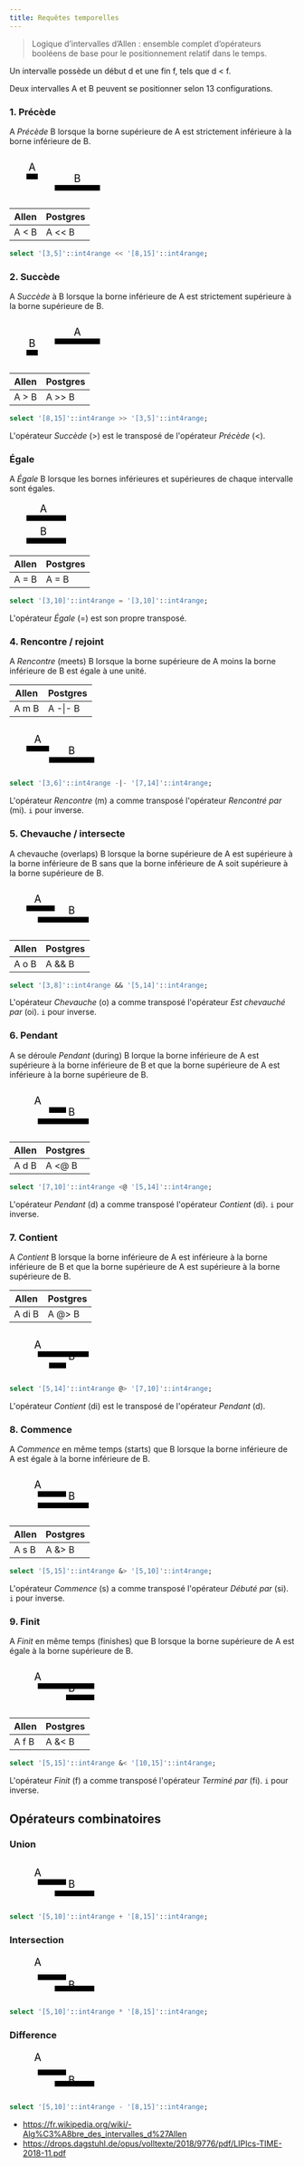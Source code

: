 ```yaml
---
title: Requêtes temporelles
---
```


> Logique d’intervalles d’Allen : ensemble complet d’opérateurs booléens de base pour le positionnement relatif dans le temps.

Un intervalle possède un début d et une fin f, tels que d < f.

Deux intervalles A et B peuvent se positionner selon 13 configurations.

### 1. Précède

A _Précède_ B lorsque la borne supérieure de A est strictement inférieure à la borne inférieure de B.

<svg viewbox="0 0 20 8" width="200" height="80">
<text x="4"  y="3"  font-size="1.8" text-anchor="middle">A</text>
<text x="12" y="5"  font-size="1.8" text-anchor="middle">B</text>
<line x1="3" x2="5"  y1="4" y2="4" stroke-width="1" stroke="black" />
<line x1="8" x2="16" y1="6" y2="6" stroke-width="1" stroke="black" />
</svg>

Allen|Postgres
---|---
A < B | A << B

```sql
select '[3,5]'::int4range << '[8,15]'::int4range;
```

### 2. Succède

A _Succède_ à B lorsque la borne inférieure de A est strictement supérieure à la borne supérieure de B.

<svg viewbox="0 0 20 8" width="200" height="80">
<text x="12" y="3" font-size="1.8" text-anchor="middle">A</text>
<text x="4"  y="5"  font-size="1.8" text-anchor="middle">B</text>
<line x1="8" x2="16" y1="4" y2="4" stroke-width="1" stroke="black" />
<line x1="3" x2="5"  y1="6" y2="6" stroke-width="1" stroke="black" />
</svg>

Allen|Postgres
------|---
A > B | A >> B

```sql
select '[8,15]'::int4range >> '[3,5]'::int4range;
```

L'opérateur _Succède_ (>) est le transposé de l'opérateur _Précède_ (<).

### Égale

A _Égale_ B lorsque les bornes inférieures et supérieures de chaque intervalle sont égales.

<svg viewbox="0 0 20 8" width="200" height="80">
<text x="6" y="2" font-size="1.8" text-anchor="middle">A</text>
<text x="6" y="6" font-size="1.8" text-anchor="middle">B</text>
<line x1="3" x2="10" y1="3" y2="3" stroke-width="1" stroke="black" />
<line x1="3" x2="10" y1="7" y2="7" stroke-width="1" stroke="black" />
</svg>

Allen |Postgres
------|---
A = B | A = B


```sql
select '[3,10]'::int4range = '[3,10]'::int4range;
```

L'opérateur _Égale_ (=) est son propre transposé.

### 4. Rencontre / rejoint

A _Rencontre_ (meets) B lorsque la borne supérieure de A moins la borne inférieure de B est égale à une unité.

Allen|Postgres
---|---
A m B | A -\|- B

<svg viewbox="0 0 20 8" width="200" height="80">
<text x="5"  y="3" font-size="1.8" text-anchor="middle">A</text>
<text x="11" y="5" font-size="1.8" text-anchor="middle">B</text>
<line x1="3" x2="7" y1="4" y2="4" stroke-width="1" stroke="black" />
<line x1="7" x2="15" y1="6" y2="6" stroke-width="1" stroke="black" />
</svg>

```sql
select '[3,6]'::int4range -|- '[7,14]'::int4range;
```

L'opérateur _Rencontre_ (m) a comme transposé l'opérateur _Rencontré par_ (mi). `i` pour inverse.

### 5. Chevauche / intersecte

A chevauche (overlaps) B lorsque la borne supérieure de A est supérieure à la borne inférieure de B sans que la borne inférieure de A soit supérieure à la borne supérieure de B.

<svg viewbox="0 0 20 8" width="200" height="80">
<text x="5"  y="3" font-size="1.8" text-anchor="middle">A</text>
<text x="11" y="5" font-size="1.8" text-anchor="middle">B</text>
<line x1="3" x2="8"  y1="4" y2="4" stroke-width="1" stroke="black" />
<line x1="5" x2="14" y1="6" y2="6" stroke-width="1" stroke="black" />
</svg>

Allen|Postgres
-------|---
A o B  | A && B

```sql
select '[3,8]'::int4range && '[5,14]'::int4range;
```

L'opérateur _Chevauche_ (o) a comme transposé l'opérateur _Est chevauché par_ (oi). `i` pour inverse.

### 6. Pendant

A se déroule _Pendant_ (during) B lorque la borne inférieure de A est supérieure à la borne inférieure de B et que la borne supérieure de A est inférieure à la borne supérieure de B.

<svg viewbox="0 0 20 8" width="200" height="80">
<text x="5"  y="3" font-size="1.8" text-anchor="middle">A</text>
<text x="11" y="5" font-size="1.8" text-anchor="middle">B</text>
<line x1="7" x2="10" y1="4" y2="4" stroke-width="1" stroke="black" />
<line x1="5" x2="14" y1="6" y2="6" stroke-width="1" stroke="black" />
</svg>

Allen|Postgres
------|---
A d B | A <@ B 

```sql
select '[7,10]'::int4range <@ '[5,14]'::int4range;
```

L'opérateur _Pendant_ (d) a comme transposé l'opérateur _Contient_ (di). `i` pour inverse.

### 7. Contient

A _Contient_ B lorsque la borne inférieure de A est inférieure à la borne inférieure de B et que la borne supérieure de A est supérieure à la borne supérieure de B.

Allen |Postgres
------|---
A di B | A @> B 

<svg viewbox="0 0 20 8" width="200" height="80">
<text x="5"  y="3" font-size="1.8" text-anchor="middle">A</text>
<text x="11" y="5" font-size="1.8" text-anchor="middle">B</text>
<line x1="5" x2="14" y1="4" y2="4" stroke-width="1" stroke="black" />
<line x1="7" x2="10" y1="6" y2="6" stroke-width="1" stroke="black" />
</svg>

```sql
select '[5,14]'::int4range @> '[7,10]'::int4range;
```

L'opérateur _Contient_ (di) est le transposé de l'opérateur _Pendant_ (d).

### 8. Commence

A _Commence_ en même temps (starts) que B lorsque la borne inférieure de A est égale à la borne inférieure de B.

<svg viewbox="0 0 20 8" width="200" height="80">
<text x="5"  y="3" font-size="1.8" text-anchor="middle">A</text>
<text x="11" y="5" font-size="1.8" text-anchor="middle">B</text>
<line x1="5" y1="4" x2="10" y2="4" stroke-width="1" stroke="black" />
<line x1="5" y1="6" x2="14" y2="6" stroke-width="1" stroke="black" />
</svg>

Allen |Postgres
------|---
A s B | A &> B

```sql
select '[5,15]'::int4range &> '[5,10]'::int4range;
```

L'opérateur _Commence_ (s) a comme transposé l'opérateur _Débuté par_ (si). `i` pour inverse.

### 9. Finit

A _Finit_ en même temps (finishes) que B lorsque la borne supérieure de A est égale à la borne supérieure de B.

<svg viewbox="0 0 20 8" width="200" height="80">
<text x="5"  y="3" font-size="1.8" text-anchor="middle">A</text>
<text x="11" y="5" font-size="1.8" text-anchor="middle">B</text>
<line x1="5"  x2="15" y1="4" y2="4" stroke-width="1" stroke="black" />
<line x1="10" x2="15" y1="6" y2="6" stroke-width="1" stroke="black" />
</svg>

Allen|Postgres
------|---
A f B | A &< B 

```sql
select '[5,15]'::int4range &< '[10,15]'::int4range;
```

L'opérateur _Finit_ (f) a comme transposé l'opérateur _Terminé par_ (fi). `i` pour inverse.

## Opérateurs combinatoires

### Union

<svg viewbox="0 0 20 8" width="200" height="80">
<text x="5"  y="3" font-size="1.8" text-anchor="middle">A</text>
<text x="11" y="5" font-size="1.8" text-anchor="middle">B</text>
<line x1="5" x2="10" y1="4" y2="4" stroke-width="1" stroke="black" />
<line x1="8" x2="15" y1="6" y2="6" stroke-width="1" stroke="black" />
<line x1="8" x2="15" y1="6" y2="6" stroke-width="1" stroke="black" />
</svg>

```sql
select '[5,10]'::int4range + '[8,15]'::int4range;
```
### Intersection

<svg viewbox="0 0 20 8" width="200" height="80">
<text x="5"  y="2" font-size="1.8" text-anchor="middle">A</text>
<text x="11" y="6" font-size="1.8" text-anchor="middle">B</text>
<line x1="5" x2="10" y1="4" y2="4" stroke-width="1" stroke="black" />
<line x1="8" x2="15" y1="6" y2="6" stroke-width="1" stroke="black" />
<line x1="8" x2="15" y1="6" y2="6" stroke-width="1" stroke="black" />
</svg>

```sql
select '[5,10]'::int4range * '[8,15]'::int4range;
```

### Difference

<svg viewbox="0 0 20 8" width="200" height="80">
<text x="5"  y="2" font-size="1.8" text-anchor="middle">A</text>
<text x="11" y="6" font-size="1.8" text-anchor="middle">B</text>
<line x1="5" x2="10" y1="4" y2="4" stroke-width="1" stroke="black" />
<line x1="8" x2="15" y1="6" y2="6" stroke-width="1" stroke="black" />
<line x1="8" x2="15" y1="6" y2="6" stroke-width="1" stroke="black" />
</svg>

```sql
select '[5,10]'::int4range - '[8,15]'::int4range;
```

- https://fr.wikipedia.org/wiki/-Alg%C3%A8bre_des_intervalles_d%27Allen
- https://drops.dagstuhl.de/opus/volltexte/2018/9776/pdf/LIPIcs-TIME-2018-11.pdf
